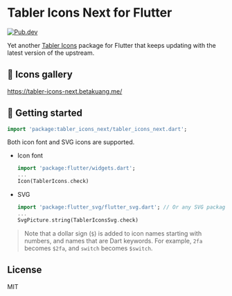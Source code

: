 # Tabler Icons Next for Flutter

[![Pub.dev](https://img.shields.io/pub/v/tabler_icons_next)](https://pub.dev/packages/tabler_icons_next)

Yet another [Tabler Icons](https://tabler-icons.io/) package for Flutter that keeps updating with the latest version of the upstream.

## 🎨 Icons gallery

https://tabler-icons-next.betakuang.me/

## 🎉 Getting started

```dart
import 'package:tabler_icons_next/tabler_icons_next.dart';
```

Both icon font and SVG icons are supported.

- Icon font

  ```dart
  import 'package:flutter/widgets.dart';
  ...
  Icon(TablerIcons.check)
  ```

- SVG

  ```dart
  import 'package:flutter_svg/flutter_svg.dart'; // Or any SVG package of your choice
  ...
  SvgPicture.string(TablerIconsSvg.check)
  ```

> Note that a dollar sign (`$`) is added to icon names starting with numbers, and names that are Dart keywords. For example, `2fa` becomes `$2fa`, and `switch` becomes `$switch`.

## License

MIT
